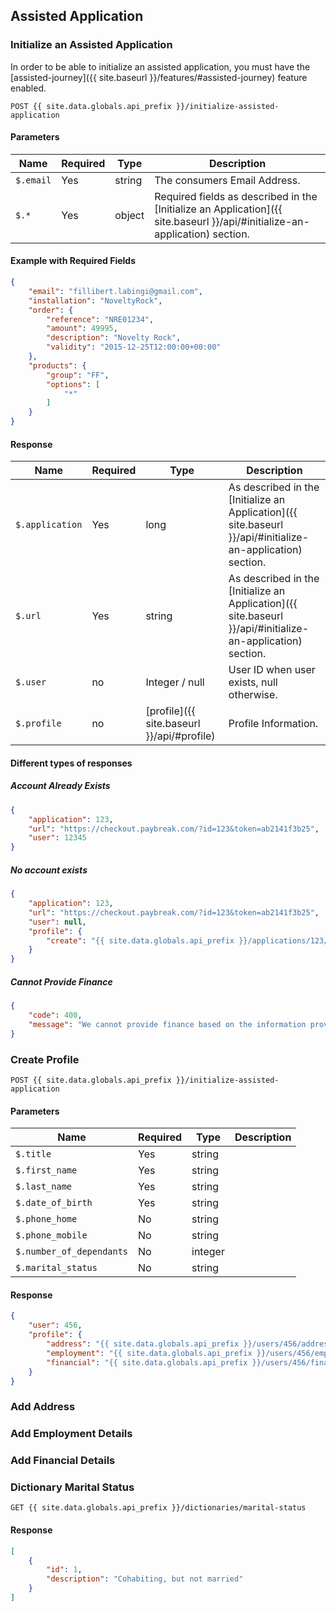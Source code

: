 ## Assisted Application

### Initialize an Assisted Application

In order to be able to initialize an assisted application, you must have the
[assisted-journey]({{ site.baseurl }}/features/#assisted-journey) feature enabled.

```
POST {{ site.data.globals.api_prefix }}/initialize-assisted-application
```

#### Parameters

Name | Required | Type | Description
--- | --- | --- | ---
`$.email` | Yes | string | The consumers Email Address.
`$.*` | Yes | object | Required fields as described in the [Initialize an Application]({{ site.baseurl }}/api/#initialize-an-application) section.

#### Example with Required Fields

```json
{
    "email": "fillibert.labingi@gmail.com",
    "installation": "NoveltyRock",
    "order": {
        "reference": "NRE01234",
        "amount": 49995,
        "description": "Novelty Rock",
        "validity": "2015-12-25T12:00:00+00:00"
    },
    "products": {
        "group": "FF",
        "options": [
            "*"
        ]
    }
}
```

#### Response
Name | Required | Type | Description
--- | --- | --- | ---
`$.application` | Yes | long | As described in the [Initialize an Application]({{ site.baseurl }}/api/#initialize-an-application) section.
`$.url` | Yes | string | As described in the [Initialize an Application]({{ site.baseurl }}/api/#initialize-an-application) section.
`$.user` | no | Integer / null | User ID when user exists, null otherwise.
`$.profile` | no | [profile]({{ site.baseurl }}/api/#profile) | Profile Information.

#### Different types of responses

##### Account Already Exists
```json
{
    "application": 123,
    "url": "https://checkout.paybreak.com/?id=123&token=ab2141f3b25",
    "user": 12345
}
```

##### No account exists
```json
{
    "application": 123,
    "url": "https://checkout.paybreak.com/?id=123&token=ab2141f3b25",
    "user": null,
    "profile": {
        "create": "{{ site.data.globals.api_prefix }}/applications/123/users"
    }
}
```

##### Cannot Provide Finance
```json
{
    "code": 400,
    "message": "We cannot provide finance based on the information provided"
}
```

### Create Profile

```
POST {{ site.data.globals.api_prefix }}/initialize-assisted-application
```
#### Parameters

Name                     | Required | Type    | Description
-------------------------|----------|---------|------------
`$.title`                | Yes      | string  |
`$.first_name`           | Yes      | string  |
`$.last_name`            | Yes      | string  |
`$.date_of_birth`        | Yes      | string  |
`$.phone_home`           | No       | string  |
`$.phone_mobile`         | No       | string  |
`$.number_of_dependants` | No       | integer |
`$.marital_status`       | No       | string  |

#### Response
```json
{
    "user": 456,
    "profile": {
        "address": "{{ site.data.globals.api_prefix }}/users/456/address",
        "employment": "{{ site.data.globals.api_prefix }}/users/456/employment",
        "financial": "{{ site.data.globals.api_prefix }}/users/456/financial"
    }
}
```

### Add Address

### Add Employment Details

### Add Financial Details

### Dictionary Marital Status

```
GET {{ site.data.globals.api_prefix }}/dictionaries/marital-status
```

#### Response
```json
[
    {
        "id": 1,
        "description": "Cohabiting, but not married"
    }
]
```
